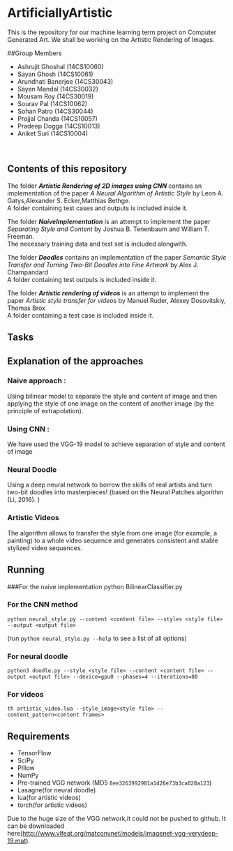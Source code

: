 # ArtificiallyArtistic
This is the repository for our machine learning term project on Computer Generated Art. We shall be working on the Artistic Rendering of Images. 

##Group Members

* Ashrujit Ghoshal    (14CS10060) <br />
* Sayan Ghosh         (14CS10061) <br />
* Arundhati Banerjee  (14CS30043) <br />
* Sayan Mandal        (14CS30032) <br />
* Mousam Roy          (14CS30019) <br />
* Sourav Pal          (14CS10062) <br />
* Sohan Patro         (14CS30044) <br />
* Projjal Chanda      (14CS10057) <br />
* Pradeep Dogga       (14CS10013) <br />
* Aniket Suri         (14CS10004) <br />

<br />

## Contents of this repository
The folder **_Artistic Rendering of 2D images using CNN_**  contains an implementation of the paper *_A Neural Algorithm of Artistic Style_* by Leon A. Gatys,Alexander S. Ecker,Matthias Bethge.<br />
A folder containing test cases and outputs is included inside it. <br />

The folder **_NaiveImplementation_** is an attempt to implement the paper *_Separating Style and Content_* by Joshua B. Tenenbaum and William T. Freeman. <br />
The necessary training data and test set is included alongwith. <br />

The folder **_Doodles_**  contains an implementation of the paper *_Semantic Style Transfer and Turning Two-Bit Doodles into Fine Artwork_* by Alex J. Champandard <br />
A folder containing test outputs is included inside it. <br />

The folder **_Artistic rendering of videos_** is an attempt to implement the paper *_Artistic style transfer for videos_* by Manuel Ruder, Alexey Dosovitskiy, Thomas Brox <br />
A folder containing a test case  is included inside it. <br />






## Tasks

## Explanation of the approaches
### Naive approach :
Using bilinear model to separate the style and content of image and then applying the style of one image on the content of another image (by the principle of extrapolation).
### Using CNN :
We have used the VGG-19 model to achieve separation of style and content of image
### Neural Doodle
Using a deep neural network to borrow the skills of real artists and turn  two-bit doodles into masterpieces! (based on the Neural Patches algorithm (Li, 2016). )

### Artistic Videos
The algorithm allows to transfer the style from one image (for example, a painting) to a whole video sequence and generates consistent and stable stylized video sequences.

## Running 
###For the naive implementation
python BilinearClassifier.py
### For the CNN method
`python neural_style.py --content <content file> --styles <style file> --output <output file>`

(run `python neural_style.py --help` to see a list of all options)

### For neural doodle
`python3 doodle.py --style <style file> --content <content file> --output <output file> --device=gpu0 --phases=4 --iterations=80`

### For videos
`th artistic_video.lua --style_image<style file> --content_pattern<content frames>`





## Requirements

* TensorFlow
* SciPy
* Pillow
* NumPy
* Pre-trained VGG network (MD5 `8ee3263992981a1d26e73b3ca028a123`)
* Lasagne(for neural doodle)
* lua(for artistic videos)
* torch(for artistic videos)

Due to the huge size of the VGG network,it could not be pushed to github. It can be downloaded here(http://www.vlfeat.org/matconvnet/models/imagenet-vgg-verydeep-19.mat).

